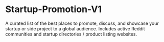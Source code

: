 # Startup-Promotion-V1
A curated list of the best places to promote, discuss, and showcase your startup or side project to a global audience. Includes active Reddit communities and startup directories / product listing websites.
